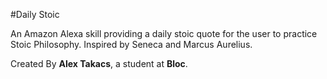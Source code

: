 #Daily Stoic

An Amazon Alexa skill providing a daily stoic quote for the user to practice Stoic Philosophy.
Inspired by Seneca and Marcus Aurelius.

Created By **Alex Takacs**, a student at **Bloc**.
